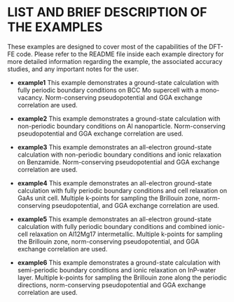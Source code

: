 LIST AND BRIEF DESCRIPTION OF THE EXAMPLES
==========================================

These examples are designed to cover most of the capabilities of the DFT-FE code.
Please refer to the README file inside each example directory for more detailed 
information regarding the example, the associated accuracy studies, and any important
notes for the user.

* **example1**
This example demonstrates a ground-state calculation with fully periodic boundary conditions on BCC Mo supercell with a mono-vacancy. Norm-conserving pseudopotential and GGA exchange correlation are used.

* **example2**
This example demonstrates a ground-state calculation with non-periodic boundary conditions on Al nanoparticle. Norm-conserving pseudopotential and GGA exchange correlation are used.

* **example3**
This example demonstrates an all-electron ground-state calculation with non-periodic boundary conditions and ionic relaxation on Benzamide. Norm-conserving pseudopotential and GGA exchange correlation are used.

* **example4**
This example demonstrates an all-electron ground-state calculation with fully periodic boundary conditions and cell relaxation on GaAs unit cell. Multiple k-points for sampling the Brillouin zone, norm-conserving pseudopotential, and GGA exchange correlation are used.

* **example5**
This example demonstrates an all-electron ground-state calculation with fully periodic boundary conditions and combined ionic-cell relaxation on Al12Mg17 intermetallic. Multiple k-points for sampling the Brillouin zone, norm-conserving pseudopotential, and GGA exchange correlation are used.

* **example6**
This example demonstrates a ground-state calculation with semi-periodic boundary conditions and ionic relaxation on InP-water layer. Multiple k-points for sampling the Brillouin zone along the periodic directions, norm-conserving pseudopotential and GGA exchange correlation are used.
